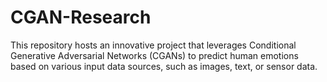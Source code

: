 # CGAN-Research
This repository hosts an innovative project that leverages Conditional Generative Adversarial Networks (CGANs) to predict human emotions based on various input data sources, such as images, text, or sensor data.
